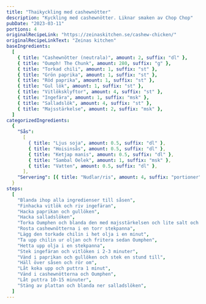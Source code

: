 ```yaml
---
title: "Thaikyckling med cashewnötter"
description: "Kyckling med cashewnötter. Liknar smaken av Chop Chop"
pubDate: "2023-03-11"
portions: 4
originalRecipeLink: "https://zeinaskitchen.se/cashew-chicken/"
originalRecipeLinkText: "Zeinas kitchen"
baseIngredients:
  [
    { title: "Cashewnötter (neutrala)", amount: 2, suffix: "dl" },
    { title: "Oumph! The Chunk", amount: 280, suffix: "g" },
    { title: "Torkad chili", amount: 1, suffix: "st" },
    { title: "Grön paprika", amount: 1, suffix: "st" },
    { title: "Röd paprika", amount: 1, suffix: "st" },
    { title: "Gul lök", amount: 1, suffix: "st" },
    { title: "Vitlöksklyftor", amount: 4, suffix: "st" },
    { title: "Ingefära", amount: 1, suffix: "msk" },
    { title: "Salladslök", amount: 4, suffix: "st" },
    { title: "Majsstärkelse", amount: 2, suffix: "msk" },
  ]
categorizedIngredients:
  {
    "Sås":
      [
        { title: "Ljus soja", amount: 0.5, suffix: "dl" },
        { title: "Hoisinsås", amount: 0.5, suffix: "dl" },
        { title: "Ketjap manis", amount: 0.5, suffix: "dl" },
        { title: "Sambal Oelek", amount: 1, suffix: "msk" },
        { title: "Vatten", amount: 0.5, suffix: "dl" },
      ],
    "Servering": [{ title: "Nudlar/ris", amount: 4, suffix: "portioner" }],
  }
steps:
  [
    "Blanda ihop alla ingredienser till såsen",
    "Finhacka vitlök och riv ingefäran",
    "Hacka paprikan och gullöken",
    "Hacka salladslöken",
    "Torka Oumphen och blanda den med majsstärkelsen och lite salt och peppar",
    "Rosta cashewnötterna i en torr stekpanna",
    "Lägg den torkade chilin i het olja i en minut",
    "Ta upp chilin ur oljan och fritera sedan Oumphen",
    "Hetta upp olja i en stekpanna",
    "Stek ingefäran och vitlöken i 2-3 minuter",
    "Vänd i paprikan och gullöken och stek en stund till",
    "Häll över såsen och rör om",
    "Låt koka upp och puttra 1 minut",
    "Vänd i cashewnötterna och Oumphen",
    "Låt puttra 10-15 minuter",
    "Stäng av plattan och blanda ner salladslöken",
  ]
---
```

